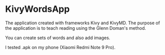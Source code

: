 # KivyWordsApp
The application created with frameworks Kivy and KivyMD. The purpose of the application is to teach reading using the Glenn Doman's method.

You can create sets of words and also add images.

I tested .apk on my phone (Xiaomi Redmi Note 9 Pro).
